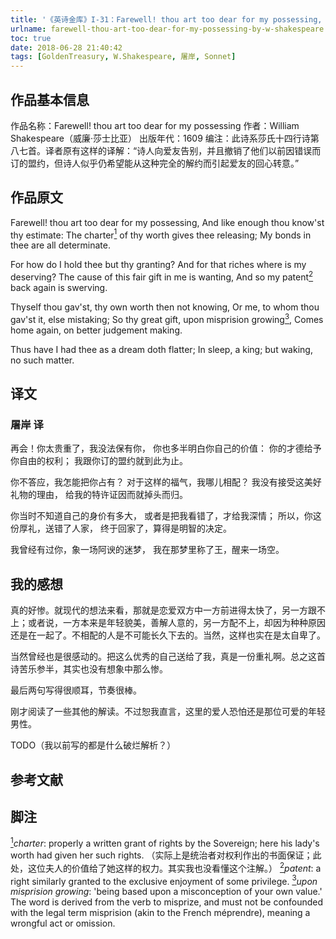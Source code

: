 ```yaml
---
title: '《英诗金库》I-31：Farewell! thou art too dear for my possessing, by W. Shakespeare'
urlname: farewell-thou-art-too-dear-for-my-possessing-by-w-shakespeare
toc: true
date: 2018-06-28 21:40:42
tags: [GoldenTreasury, W.Shakespeare, 屠岸, Sonnet]
---
```


## 作品基本信息

作品名称：Farewell! thou art too dear for my possessing
作者：William Shakespeare（威廉·莎士比亚）
出版年代：1609
编注：此诗系莎氏十四行诗第八七首。译者原有这样的译解：“诗人向爱友告别，并且撤销了他们以前因错误而订的盟约，但诗人似乎仍希望能从这种完全的解约而引起爱友的回心转意。”

## 作品原文
Farewell! thou art too dear for my possessing,
And like enough thou know'st thy estimate:
The charter<a href="#note1" id="note1ref"><sup>1</sup></a> of thy worth gives thee releasing;
My bonds in thee are all determinate.

For how do I hold thee but thy granting?
And for that riches where is my deserving?
The cause of this fair gift in me is wanting,
And so my patent<a href="#note2" id="note2ref"><sup>2</sup></a> back again is swerving.

Thyself thou gav'st, thy own worth then not knowing,
Or me, to whom thou gav'st it, else mistaking;
So thy great gift, upon misprision growing<a href="#note3" id="note3ref"><sup>3</sup></a>,
Comes home again, on better judgement making.

Thus have I had thee as a dream doth flatter;
In sleep, a king; but waking, no such matter.

## 译文
### 屠岸 译
再会！你太贵重了，我没法保有你，
你也多半明白你自己的价值：
你的才德给予你自由的权利；
我跟你订的盟约就到此为止。

你不答应，我怎能把你占有？
对于这样的福气，我哪儿相配？
我没有接受这美好礼物的理由，
给我的特许证因而就掉头而归。

你当时不知道自己的身价有多大，
或者是把我看错了，才给我深情；
所以，你这份厚礼，送错了人家，
终于回家了，算得是明智的决定。

我曾经有过你，象一场阿谀的迷梦，
我在那梦里称了王，醒来一场空。

## 我的感想
真的好惨。就现代的想法来看，那就是恋爱双方中一方前进得太快了，另一方跟不上；或者说，一方本来是年轻貌美，善解人意的，另一方配不上，却因为种种原因还是在一起了。不相配的人是不可能长久下去的。当然，这样也实在是太自卑了。

当然曾经也是很感动的。把这么优秀的自己送给了我，真是一份重礼啊。总之这首诗苦乐参半，其实也没有想象中那么惨。

最后两句写得很顺耳，节奏很棒。

刚才阅读了一些其他的解读。不过恕我直言，这里的爱人恐怕还是那位可爱的年轻男性。

TODO（我以前写的都是什么破烂解析？）

## 参考文献

## 脚注
<a id="note1" href="#note1ref"><sup>1</sup></a>*charter*: properly a written grant of rights by the Sovereign; here his lady's worth had given her such rights. （实际上是统治者对权利作出的书面保证；此处，这位夫人的价值给了她这样的权力。其实我也没看懂这个注解。）
<a id="note2" href="#note2ref"><sup>2</sup></a>*patent*: a right similarly granted to the exclusive enjoyment of some privilege.
<a id="note3" href="#note3ref"><sup>3</sup></a>*upon misprision growing*: 'being based upon a misconception of your own value.' The word is derived from the verb to misprize, and must not be confounded with the legal term misprision (akin to the French méprendre), meaning a wrongful act or omission.
